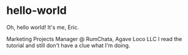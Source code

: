 # hello-world

Oh,  hello world! It's me, Eric. 

Marketing Projects Manager @ RumChata, Agave Loco LLC
I read the tutorial and still don't have a clue what I'm doing.
